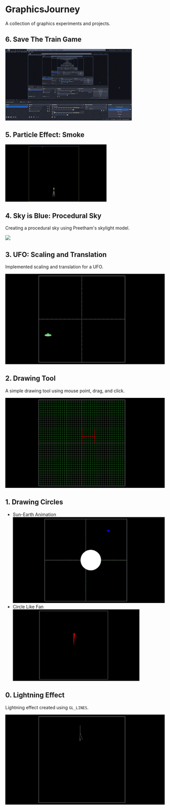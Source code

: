 # GraphicsJourney

A collection of graphics experiments and projects.

## 6. Save The Train Game

![](media/savethetraingame.gif)

## 5. Particle Effect: Smoke

![](media/Particle_effect_triangle.gif)

## 4. Sky is Blue: Procedural Sky

Creating a procedural sky using Preetham's skylight model.

![](media/skyy.gif)

## 3. UFO: Scaling and Translation

Implemented scaling and translation for a UFO.

![](media/UFO.gif)

## 2. Drawing Tool

A simple drawing tool using mouse point, drag, and click.

![](media/drawing_shape.gif)

## 1. Drawing Circles

*   Sun-Earth Animation
    ![](media/sun-earth.gif)
*   Circle Like Fan
    ![](media/circle_fan.gif)

## 0. Lightning Effect

Lightning effect created using `GL_LINES`.

![](media/lightning.gif)
